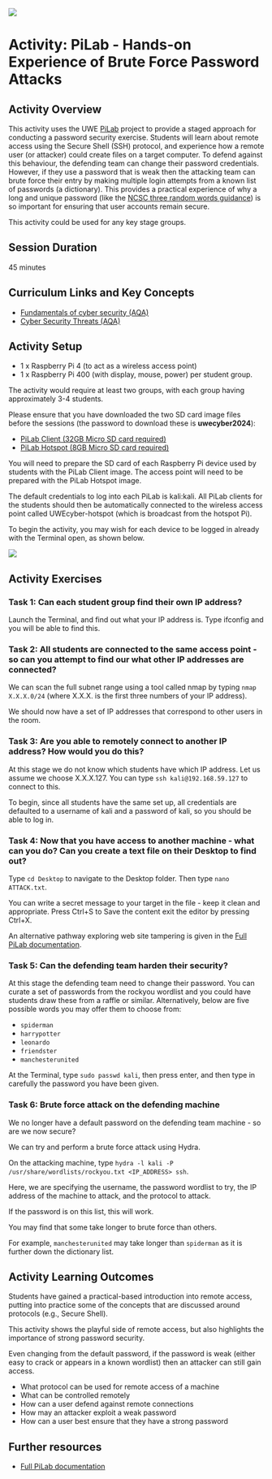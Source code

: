 ![](https://uwe-cyber.github.io/images/uwe_banner.png)

# Activity: PiLab - Hands-on Experience of Brute Force Password Attacks

## Activity Overview

This activity uses the UWE [PiLab](https://uwe-cyber.github.io/pilab/) project to provide a staged approach for conducting a password security exercise. Students will learn about remote access using the Secure Shell (SSH) protocol, and experience how a remote user (or attacker) could create files on a target computer. To defend against this behaviour, the defending team can change their password credentials. However, if they use a password that is weak then the attacking team can brute force their entry by making multiple login attempts from a known list of passwords (a dictionary). This provides a practical experience of why a long and unique password (like the [NCSC three random words guidance](https://www.ncsc.gov.uk/collection/top-tips-for-staying-secure-online/three-random-words)) is so important for ensuring that user accounts remain secure.

This activity could be used for any key stage groups.

## Session Duration

45 minutes

## Curriculum Links and Key Concepts

* [Fundamentals of cyber security (AQA)](https://www.aqa.org.uk/subjects/computer-science-and-it/gcse/computer-science-8525/subject-content#Cyber_security)
* [Cyber Security Threats (AQA)](https://www.aqa.org.uk/subjects/computer-science-and-it/gcse/computer-science-8525/subject-content#Cyber_security_threats)

## Activity Setup

* 1 x Raspberry Pi 4 (to act as a wireless access point)
* 1 x Raspberry Pi 400 (with display, mouse, power) per student group.

The activity would require at least two groups, with each group having approximately 3-4 students.

Please ensure that you have downloaded the two SD card image files before the sessions (the password to download these is **uwecyber2024**):

* [PiLab Client (32GB Micro SD card required)](https://uweacuk-my.sharepoint.com/:u:/g/personal/phil_legg_uwe_ac_uk/ETo45O_pFRBHoic9u2aWPg8BPtG4o7CrU5-WMGAOviVkuQ?e=oXhabY)
* [PiLab Hotspot (8GB Micro SD card required)](https://uweacuk-my.sharepoint.com/:u:/g/personal/phil_legg_uwe_ac_uk/ETY9V224DkZJhrjpAgMYIpcBX4DKwQltR0zKHfLYtIYa5A?e=nOkCtS)

You will need to prepare the SD card of each Raspberry Pi device used by students with the PiLab Client image. The access point will need to be prepared with the PiLab Hotspot image.

The default credentials to log into each PiLab is kali:kali. All PiLab clients for the students should then be automatically connected to the wireless access point called UWEcyber-hotspot (which is broadcast from the hotspot Pi).

To begin the activity, you may wish for each device to be logged in already with the Terminal open, as shown below.

![](https://uwe-cyber.github.io/pilab/images/uwecyber-pi-image002.png)

## Activity Exercises

### Task 1: Can each student group find their own IP address?

Launch the Terminal, and find out what your IP address is. Type ifconfig and you will be able to find this. 

### Task 2: All students are connected to the same access point - so can you attempt to find our what other IP addresses are connected?

We can scan the full subnet range using a tool called nmap by typing ``nmap X.X.X.0/24`` (where X.X.X. is the first three numbers of your IP address). 

We should now have a set of IP addresses that correspond to other users in the room.

### Task 3: Are you able to remotely connect to another IP address? How would you do this?

At this stage we do not know which students have which IP address. Let us assume we choose X.X.X.127. You can type ``ssh kali@192.168.59.127`` to connect to this.

To begin, since all students have the same set up, all credentials are defaulted to a username of kali and a password of kali, so you should be able to log in.

### Task 4: Now that you have access to another machine - what can you do? Can you create a text file on their Desktop to find out?

Type `cd Desktop` to navigate to the Desktop folder. Then type `nano ATTACK.txt`.

You can write a secret message to your target in the file - keep it clean and appropriate. Press Ctrl+S to Save the content exit the editor by pressing Ctrl+X.

An alternative pathway exploring web site tampering is given in the [Full PiLab documentation](https://uwe-cyber.github.io/pilab/).

### Task 5: Can the defending team harden their security?

At this stage the defending team need to change their password. You can curate a set of passwords from the rockyou wordlist and you could have students draw these from a raffle or similar. Alternatively, below are five possible words you may offer them to choose from:

* `spiderman`
* `harrypotter`
* `leonardo`
* `friendster`
* `manchesterunited`

At the Terminal, type `sudo passwd kali`, then press enter, and then type in carefully the password you have been given.

### Task 6: Brute force attack on the defending machine

We no longer have a default password on the defending team machine - so are we now secure?

We can try and perform a brute force attack using Hydra. 

On the attacking machine, type `hydra -l kali -P /usr/share/wordlists/rockyou.txt <IP_ADDRESS> ssh`. 

Here, we are specifying the username, the password wordlist to try, the IP address of the machine to attack, and the protocol to attack. 

If the password is on this list, this will work.

You may find that some take longer to brute force than others. 

For example, `manchesterunited` may take longer than `spiderman` as it is further down the dictionary list.

## Activity Learning Outcomes

Students have gained a practical-based introduction into remote access, putting into practice some of the concepts that are discussed around protocols (e.g., Secure Shell).

This activity shows the playful side of remote access, but also highlights the importance of strong password security.

Even changing from the default password, if the password is weak (either easy to crack or appears in a known wordlist) then an attacker can still gain access.

* What protocol can be used for remote access of a machine
* What can be controlled remotely
* How can a user defend against remote connections
* How may an attacker exploit a weak password
* How can a user best ensure that they have a strong password

## Further resources 

* [Full PiLab documentation](https://uwe-cyber.github.io/pilab/)
